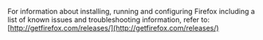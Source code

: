 For information about installing, running and configuring Firefox including a list of known issues and troubleshooting information, 
refer to: [http://getfirefox.com/releases/](http://getfirefox.com/releases/)

